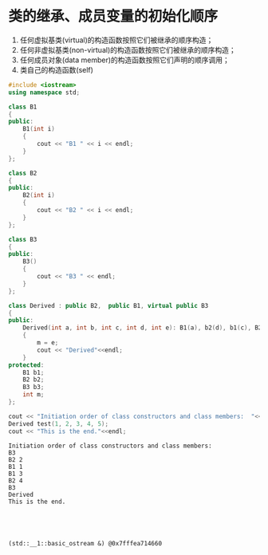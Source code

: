 
# 类的继承、成员变量的初始化顺序

1. 任何虚拟基类(virtual)的构造函数按照它们被继承的顺序构造；
2. 任何非虚拟基类(non-virtual)的构造函数按照它们被继承的顺序构造；
3. 任何成员对象(data member)的构造函数按照它们声明的顺序调用；
4. 类自己的构造函数(self)


```c++
#include <iostream>
using namespace std;

class B1
{
public:
    B1(int i)
    {
        cout << "B1 " << i << endl;
    }
};

class B2
{
public:
    B2(int i)
    {
        cout << "B2 " << i << endl;
    }
};

class B3
{
public:
    B3()
    {
        cout << "B3 " << endl;
    }
};

class Derived : public B2,  public B1, virtual public B3
{
public:
    Derived(int a, int b, int c, int d, int e): B1(a), b2(d), b1(c), B2(b)
    {
        m = e;
        cout << "Derived"<<endl;
    }
protected:
    B1 b1;
    B2 b2;
    B3 b3;
    int m;
};
```




    




```c++
cout << "Initiation order of class constructors and class members:  "<<endl;
Derived test(1, 2, 3, 4, 5);
cout << "This is the end."<<endl;
```

    Initiation order of class constructors and class members:  
    B3 
    B2 2
    B1 1
    B1 3
    B2 4
    B3 
    Derived
    This is the end.





    (std::__1::basic_ostream &) @0x7fffea714660





```c++

```
